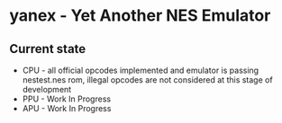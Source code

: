 # yanex - Yet Another NES Emulator
## Current state
- CPU - all official opcodes implemented and emulator is passing nestest.nes rom, illegal opcodes are not considered at this stage of development
- PPU - Work In Progress
- APU - Work In Progress

